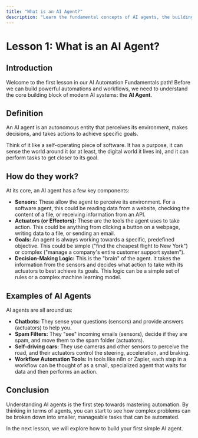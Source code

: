 ```yaml
---
title: "What is an AI Agent?"
description: "Learn the fundamental concepts of AI agents, the building blocks of modern automation."
---
```

# Lesson 1: What is an AI Agent?

## Introduction

Welcome to the first lesson in our AI Automation Fundamentals path! Before we can build powerful automations and workflows, we need to understand the core building block of modern AI systems: the **AI Agent**.

## Definition

An AI agent is an autonomous entity that perceives its environment, makes decisions, and takes actions to achieve specific goals.

Think of it like a self-operating piece of software. It has a purpose, it can sense the world around it (or at least, the digital world it lives in), and it can perform tasks to get closer to its goal.

## How do they work?

At its core, an AI agent has a few key components:

*   **Sensors:** These allow the agent to perceive its environment. For a software agent, this could be reading data from a website, checking the content of a file, or receiving information from an API.
*   **Actuators (or Effectors):** These are the tools the agent uses to take action. This could be anything from clicking a button on a webpage, writing data to a file, or sending an email.
*   **Goals:** An agent is always working towards a specific, predefined objective. This could be simple ("find the cheapest flight to New York") or complex ("manage a company's entire customer support system").
*   **Decision-Making Logic:** This is the "brain" of the agent. It takes the information from the sensors and decides what action to take with its actuators to best achieve its goals. This logic can be a simple set of rules or a complex machine learning model.

## Examples of AI Agents

AI agents are all around us:

*   **Chatbots:** They sense your questions (sensors) and provide answers (actuators) to help you.
*   **Spam Filters:** They "see" incoming emails (sensors), decide if they are spam, and move them to the spam folder (actuators).
*   **Self-driving cars:** They use cameras and other sensors to perceive the road, and their actuators control the steering, acceleration, and braking.
*   **Workflow Automation Tools:** In tools like n8n or Zapier, each step in a workflow can be thought of as a small, specialized agent that waits for data and then performs an action.

## Conclusion

Understanding AI agents is the first step towards mastering automation. By thinking in terms of agents, you can start to see how complex problems can be broken down into smaller, manageable tasks that can be automated.

In the next lesson, we will explore how to build your first simple AI agent.
